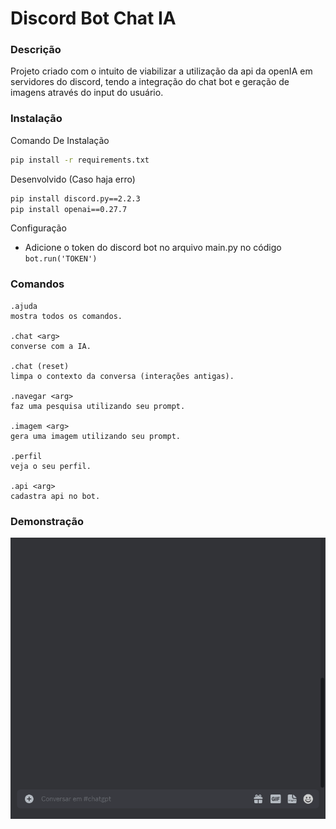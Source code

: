 # Discord Bot Chat IA

### Descrição

Projeto criado com o intuito de viabilizar a utilização da api da openIA em servidores do discord, tendo a integração do chat bot e geração de imagens através do input do usuário.

### Instalação

Comando De Instalação
```bash
pip install -r requirements.txt
```

Desenvolvido (Caso haja erro)
```bash
pip install discord.py==2.2.3
pip install openai==0.27.7
```

Configuração

- Adicione o token do discord bot no arquivo main.py no código `bot.run('TOKEN')`

### Comandos

```
.ajuda
mostra todos os comandos.

.chat <arg>
converse com a IA.

.chat (reset)
limpa o contexto da conversa (interações antigas).

.navegar <arg>
faz uma pesquisa utilizando seu prompt.

.imagem <arg>
gera uma imagem utilizando seu prompt.

.perfil
veja o seu perfil.

.api <arg>
cadastra api no bot.
```

### Demonstração

![demo](./demo.gif)
